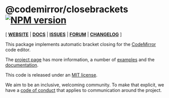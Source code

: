 # @codemirror/closebrackets [![NPM version](https://img.shields.io/npm/v/@codemirror/closebrackets.svg)](https://www.npmjs.org/package/@codemirror/closebrackets)

[ [**WEBSITE**](https://codemirror.net/6/) | [**DOCS**](https://codemirror.net/6/docs/ref/#closebrackets) | [**ISSUES**](https://github.com/codemirror/codemirror.next/issues) | [**FORUM**](https://discuss.codemirror.net/c/next/) | [**CHANGELOG**](https://github.com/codemirror/closebrackets/blob/main/CHANGELOG.md) ]

This package implements automatic bracket closing for the
[CodeMirror](https://codemirror.net/6/) code editor.

The [project page](https://codemirror.net/6/) has more information, a
number of [examples](https://codemirror.net/6/examples/) and the
[documentation](https://codemirror.net/6/docs/).

This code is released under an
[MIT license](https://github.com/codemirror/closebrackets/tree/main/LICENSE).

We aim to be an inclusive, welcoming community. To make that explicit,
we have a [code of
conduct](http://contributor-covenant.org/version/1/1/0/) that applies
to communication around the project.
